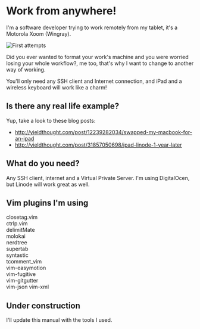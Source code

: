 # Work from anywhere!

I'm a software developer trying to work remotely from my tablet, 
it's a Motorola Xoom (Wingray).

![First attempts](http://i.imgur.com/7PnsvDV.jpg)

Did you ever wanted to format your work's machine and you were
worried losing your whole workflow?, me too, that's why I want to
change to another way of working.

You'll only need any SSH client and Internet connection, and iPad
and a wireless keyboard will work like a charm!

## Is there any real life example?
Yup, take a look to these blog posts:
- http://yieldthought.com/post/12239282034/swapped-my-macbook-for-an-ipad
- http://yieldthought.com/post/31857050698/ipad-linode-1-year-later

## What do you need?
Any SSH client, internet and a Virtual Private Server. I'm using
DigitalOcen, but Linode will work great as well.

## Vim plugins I'm using
closetag.vim     
ctrlp.vim     
delimitMate     
molokai     
nerdtree     
supertab     
syntastic     
tcomment\_vim     
vim-easymotion     
vim-fugitive     
vim-gitgutter     
vim-json
vim-xml

## Under construction
I'll update this manual with the tools I used.
